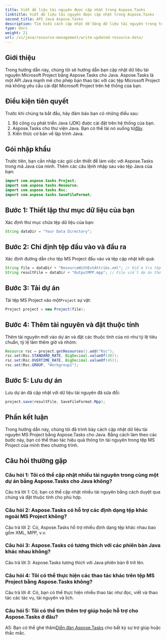 ```yaml
---
title: Viết dữ liệu tài nguyên được cập nhật trong Aspose.Tasks
linktitle: Viết dữ liệu tài nguyên được cập nhật trong Aspose.Tasks
second_title: API Java Aspose.Tasks
description: Tìm hiểu cách cập nhật dễ dàng dữ liệu tài nguyên trong tệp MS Project bằng Aspose.Tasks cho Java.
type: docs
weight: 21
url: /vi/java/resource-management/write-updated-resource-data/
---
```

## Giới thiệu
Trong hướng dẫn này, chúng tôi sẽ hướng dẫn bạn cập nhật dữ liệu tài nguyên Microsoft Project bằng Aspose.Tasks cho Java. Aspose.Tasks là một API Java mạnh mẽ cho phép bạn thao tác với các tệp Microsoft Project mà không yêu cầu cài đặt Microsoft Project trên hệ thống của bạn.

## Điều kiện tiên quyết

Trước khi chúng ta bắt đầu, hãy đảm bảo bạn có những điều sau:

1. Bộ công cụ phát triển Java (JDK) được cài đặt trên hệ thống của bạn.
2.  Aspose.Tasks cho thư viện Java. Bạn có thể tải nó xuống từ[đây](https://releases.aspose.com/tasks/java/).
3. Kiến thức cơ bản về lập trình Java.

## Gói nhập khẩu

Trước tiên, bạn cần nhập các gói cần thiết để làm việc với Aspose.Tasks trong mã Java của mình. Thêm các câu lệnh nhập sau vào tệp Java của bạn:

```java
import com.aspose.tasks.Project;
import com.aspose.tasks.Resource;
import com.aspose.tasks.Rsc;
import com.aspose.tasks.SaveFileFormat;
```

## Bước 1: Thiết lập thư mục dữ liệu của bạn

Xác định thư mục chứa tệp dữ liệu của bạn:

```java
String dataDir = "Your Data Directory";
```

## Bước 2: Chỉ định tệp đầu vào và đầu ra

Xác định đường dẫn cho tệp MS Project đầu vào và tệp cập nhật kết quả:

```java
String file = dataDir + "ResourceWithExtAttribs.xml"; // Kiểm tra tệp với một rsc để cập nhật
String resultFile = dataDir + "OutputMPP.mpp"; // File viết dự án thử nghiệm
```

## Bước 3: Tải dự án

 Tải tệp MS Project vào một`Project` sự vật:

```java
Project project = new Project(file);
```

## Bước 4: Thêm tài nguyên và đặt thuộc tính

Thêm tài nguyên mới vào dự án và đặt các thuộc tính của nó như tỷ lệ tiêu chuẩn, tỷ lệ làm thêm giờ và nhóm:

```java
Resource rsc = project.getResources().add("Rsc");
rsc.set(Rsc.STANDARD_RATE, BigDecimal.valueOf(30));
rsc.set(Rsc.OVERTIME_RATE, BigDecimal.valueOf(45));
rsc.set(Rsc.GROUP, "Workgroup1");
```

## Bước 5: Lưu dự án

Lưu dự án đã cập nhật với dữ liệu tài nguyên đã sửa đổi:

```java
project.save(resultFile, SaveFileFormat.Mpp);
```

## Phần kết luận

Trong hướng dẫn này, chúng tôi đã trình bày cách cập nhật dữ liệu tài nguyên MS Project bằng Aspose.Tasks cho Java. Bằng cách làm theo các bước này, bạn có thể thao tác hiệu quả thông tin tài nguyên trong tệp MS Project của mình theo chương trình.

## Câu hỏi thường gặp

### Câu hỏi 1: Tôi có thể cập nhật nhiều tài nguyên trong cùng một dự án bằng Aspose.Tasks cho Java không?

Câu trả lời 1: Có, bạn có thể cập nhật nhiều tài nguyên bằng cách duyệt qua chúng và đặt thuộc tính cho phù hợp.

### Câu hỏi 2: Aspose.Tasks có hỗ trợ các định dạng tệp khác ngoài MS Project không?

Câu trả lời 2: Có, Aspose.Tasks hỗ trợ nhiều định dạng tệp khác nhau bao gồm XML, MPP, v.v.

### Câu hỏi 3: Aspose.Tasks có tương thích với các phiên bản Java khác nhau không?

Câu trả lời 3: Aspose.Tasks tương thích với Java phiên bản 6 trở lên.

### Câu hỏi 4: Tôi có thể thực hiện các thao tác khác trên tệp MS Project bằng Aspose.Tasks không?

Câu trả lời 4: Có, bạn có thể thực hiện nhiều thao tác như đọc, viết và thao tác các tác vụ, tài nguyên và lịch.

### Câu hỏi 5: Tôi có thể tìm thêm trợ giúp hoặc hỗ trợ cho Aspose.Tasks ở đâu?

 A5: Bạn có thể ghé thăm[Diễn đàn Aspose.Tasks](https://forum.aspose.com/c/tasks/15) cho bất kỳ sự trợ giúp hoặc thắc mắc.
